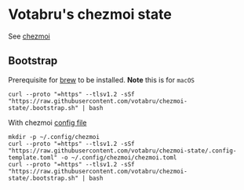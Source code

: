 # Votabru's chezmoi state

See [chezmoi](https://www.chezmoi.io/)

## Bootstrap

Prerequisite for [brew](https://brew.sh/) to be installed.
**Note** this is for `macOS` 


```shell
curl --proto "=https" --tlsv1.2 -sSf "https://raw.githubusercontent.com/votabru/chezmoi-state/.bootstrap.sh" | bash
```

With chezmoi [config file](https://www.chezmoi.io/reference/configuration-file/)

```shell
mkdir -p ~/.config/chezmoi
curl --proto "=https" --tlsv1.2 -sSf "https://raw.githubusercontent.com/votabru/chezmoi-state/.config-template.toml" -o ~/.config/chezmoi/chezmoi.toml
curl --proto "=https" --tlsv1.2 -sSf "https://raw.githubusercontent.com/votabru/chezmoi-state/.bootstrap.sh" | bash
```